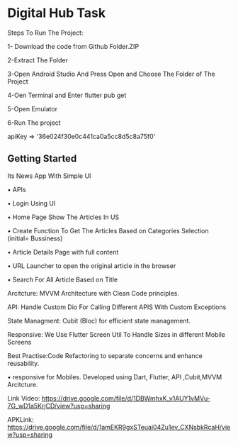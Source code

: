 # Digital Hub Task

Steps To Run The Project:

1- Download the code from Github Folder.ZIP

2-Extract The Folder

3-Open Android Studio And Press Open and Choose The Folder of The Project

4-Oen Terminal and Enter flutter pub get

5-Open Emulator 

6-Run The project

apiKey => '36e024f30e0c441ca0a5cc8d5c8a75f0'

## Getting Started

Its News App With Simple UI

• APIs

• Login Using UI

• Home Page Show The Articles In US

• Create Function To Get The Articles Based on Categories Selection (initial= Bussiness)

• Article Details Page with full content

• URL Launcher to open the original article in the browser

• Search For All Article Based on Title

Arcitcture: MVVM Architecture with Clean Code principles.

API: Handle Custom Dio For Calling Different APIS With Custom Exceptions

State Managment: Cubit (Bloc) for efficient state management.  

Responsive: We Use Flutter Screen Util To Handle Sizes in different Mobile Screens

Best Practise:Code Refactoring to separate concerns and enhance reusability.


• responsive for Mobiles. Developed using Dart, Flutter, API ,Cubit,MVVM Arcitcture.

Link Video: https://drive.google.com/file/d/1DBWmhxK_v1AUY1vMVu-7G_wD1a5KrjCD/view?usp=sharing

APKLink: https://drive.google.com/file/d/1amEKR9gxSTeuaj04Zu1ev_CXNsbkRcaH/view?usp=sharing



